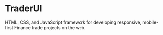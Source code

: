 # TraderUI
HTML, CSS, and JavaScript framework for developing responsive,  mobile-first Finance trade projects on the web.
